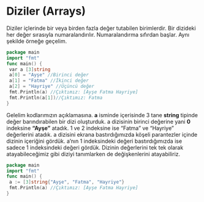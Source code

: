 # Diziler \(Arrays\)

Diziler içlerinde bir veya birden fazla değer tutabilen birimlerdir. Bir dizideki her değer sırasıyla numaralandırılır. Numaralandırma sıfırdan başlar. Aynı şekilde örneğe geçelim.

```go
package main
import "fmt"
func main() {
 var a [3]string
 a[0] = "Ayşe" //Birinci değer
 a[1] = "Fatma" //İkinci değer
 a[2] = "Hayriye" //Üçüncü değer
 fmt.Println(a) //Çıktımız: [Ayşe Fatma Hayriye]
 fmt.Println(a[1])//Çıktımız: Fatma
}
```

Gelelim kodlarımızın açıklamasına. **a** isminde içerisinde 3 tane **string** tipinde değer barındırabilen bir dizi oluşturduk. a dizisinin birinci değerine yani **0** indeksine **“Ayşe”** atadık. 1 ve 2 indeksine ise “Fatma” ve “Hayriye” değerlerini atadık. a dizisini ekrana bastırdığımızda köşeli parantezler içinde dizinin içeriğini gördük. a’nın 1 indeksindeki değeri bastırdığımızda ise sadece 1 indeksindeki değeri gördük. Dizinin değerlerini tek tek olarak atayabileceğimiz gibi diziyi tanımlarken de değişkenlerini atayabiliriz.

```go
package main
import "fmt"
func main() {
 a := [3]string{"Ayşe", "Fatma", "Hayriye"}
 fmt.Println(a) //Çıktımız: [Ayşe Fatma Hayriye]
}
```

